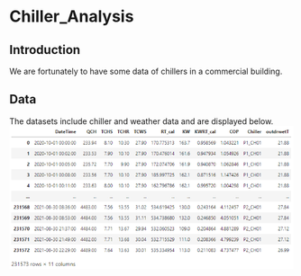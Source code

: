 # Chiller_Analysis

## Introduction
We are fortunately to have some data of chillers in a commercial building.


## Data
The datasets include chiller and weather data and are displayed below.
![Data_table](https://github.com/JackyWeng526/Chiller_Analysis/blob/main/docs/Data_table.PNG)

